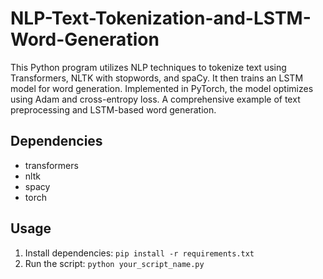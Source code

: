# NLP-Text-Tokenization-and-LSTM-Word-Generation
This Python program utilizes NLP techniques to tokenize text using Transformers, NLTK with stopwords, and spaCy. It then trains an LSTM model for word generation. Implemented in PyTorch, the model optimizes using Adam and cross-entropy loss. A comprehensive example of text preprocessing and LSTM-based word generation.

## Dependencies

- transformers
- nltk
- spacy
- torch

## Usage

1. Install dependencies: `pip install -r requirements.txt`
2. Run the script: `python your_script_name.py`


